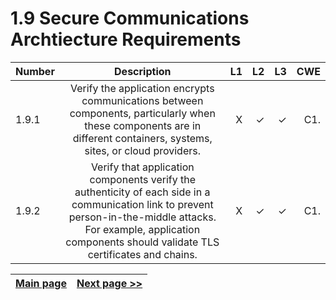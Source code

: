 # 1.9 Secure Communications Archtiecture Requirements

| Number       | Description     | L1    		| L2         | L3 		   | CWE		|
| :------------- | :----------: | -----------: | -----------:|-----------:| -----------:|
|  1.9.1 | Verify the application encrypts communications between components, particularly when these components are in different containers, systems, sites, or cloud providers.| X	 | ✓   | ✓   | C1. |
|  1.9.2 | Verify that application components verify the authenticity of each side in a communication link to prevent person-in-the-middle attacks. For example, application components should validate TLS certificates and chains. | X	 | ✓   | ✓   | C1. |


[Main page](../README.md) | [Next page >>](2.%20Define%20the%20role.md)
| --- | --- |


